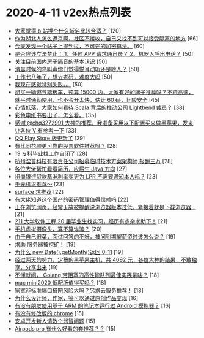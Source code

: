 # 2020-4-11 v2ex热点列表

+ [大家觉得 b 站换个什么域名比较合适？](https://www.v2ex.com/t/661425#reply120) [120]
+ [作为湖北人怎么返京啊，社区不接收，自己又找不到可以接受隔离的地方](https://www.v2ex.com/t/661406#reply66) [66]
+ [今天发现一个帖子上提到过，不可逆的加密算法。](https://www.v2ex.com/t/661367#reply60) [60]
+ [是否应该立法禁止： 1、任何 APP 请求通讯录？ 2、机器人呼出电话？](https://www.v2ex.com/t/661356#reply50) [50]
+ [关注目前国内房子隔音的基本认识](https://www.v2ex.com/t/661371#reply50) [50]
+ [清晨时候的鸟叫声你们觉得悦耳动听还是吵人？](https://www.v2ex.com/t/661376#reply50) [50]
+ [工作七八年了，想去考研，难度大吗](https://www.v2ex.com/t/661381#reply50) [50]
+ [我现在感觉特别失败。。](https://www.v2ex.com/t/661431#reply50) [50]
+ [想买一辆燃气踏板车，预算 15000 内，大家有好的牌子推荐吗？不跑高速，就平时通勤使用，也不会开太快，估计 60 码，比较安全](https://www.v2ex.com/t/661397#reply45) [45]
+ [心情低落，大家如何看待 Scala 背后的推动公司 Lightbend 裁员？](https://www.v2ex.com/t/661450#reply38) [38]
+ [彩色电纸书要出了，怎么看。](https://www.v2ex.com/t/661386#reply35) [35]
+ [感谢 @chq3272991 大神的推荐，我准备采用以下配置买来做黑苹果，发来让各位 V 有参考一下](https://www.v2ex.com/t/661358#reply33) [33]
+ [QQ Play Store 版更新了](https://www.v2ex.com/t/661453#reply29) [29]
+ [有比同花顺更可靠的股票软件推荐吗？](https://www.v2ex.com/t/661362#reply28) [28]
+ [19 专科毕业找工作自闭了](https://www.v2ex.com/t/661412#reply28) [28]
+ [杭州涅普科技有限责任公司招募临时技术方案架构师,报酬三万](https://www.v2ex.com/t/661422#reply28) [28]
+ [各位大佬帮忙看看简历，应届生 Java 方向](https://www.v2ex.com/t/661389#reply27) [27]
+ [招商银行贷款基准利率变更为 LPR 不需要通知本人吗？](https://www.v2ex.com/t/661361#reply23) [23]
+ [千元机求推荐～](https://www.v2ex.com/t/661473#reply23) [23]
+ [surface 求推荐](https://www.v2ex.com/t/661393#reply22) [22]
+ [有大佬知道这个国产的密码管理值得信赖吗](https://www.v2ex.com/t/661494#reply22) [22]
+ [正在浏览网页，经常无故被提醒说浏览器版本过低，紧接着就是下载浏览器…](https://www.v2ex.com/t/661414#reply21) [21]
+ [211 大学软件工程 20 届毕业生找实习，经历有点杂求助下！](https://www.v2ex.com/t/661492#reply21) [21]
+ [手机虚拟摄像头，算不算诈骗？](https://www.v2ex.com/t/661446#reply20) [20]
+ [由于自己很菜，面试回答的不好，被问到期望薪资时该怎么说？](https://www.v2ex.com/t/661394#reply19) [19]
+ [求助 服务器被挖矿！](https://www.v2ex.com/t/661433#reply19) [19]
+ [为什么 new Date().getMonth()返回 0-11](https://www.v2ex.com/t/661469#reply19) [19]
+ [经过两天的努力，定稿的黑苹果主机，共 4692 元，各位大神的结果，不敢独享，分享出来](https://www.v2ex.com/t/661470#reply19) [19]
+ [不懂就问， Golang 带阻塞的高性能队列最佳实践是啥？](https://www.v2ex.com/t/661400#reply18) [18]
+ [mac mini2020 低配版值得买吗？](https://www.v2ex.com/t/661449#reply18) [18]
+ [家宽非标准端口搭网风险大吗？另求云服务推荐！](https://www.v2ex.com/t/661485#reply18) [18]
+ [为什么设计师，作家，等可以通过原创作品变现](https://www.v2ex.com/t/661408#reply16) [16]
+ [有没有朋友使用基于 ARM 的笔记本运行过 Android 模拟器？](https://www.v2ex.com/t/661488#reply16) [16]
+ [有没有修改版的 chrome](https://www.v2ex.com/t/661508#reply15) [15]
+ [安卓开发新人请教个弱智问题](https://www.v2ex.com/t/661363#reply15) [15]
+ [Airpods pro 有什么好看的套推荐？？](https://www.v2ex.com/t/661368#reply15) [15]
